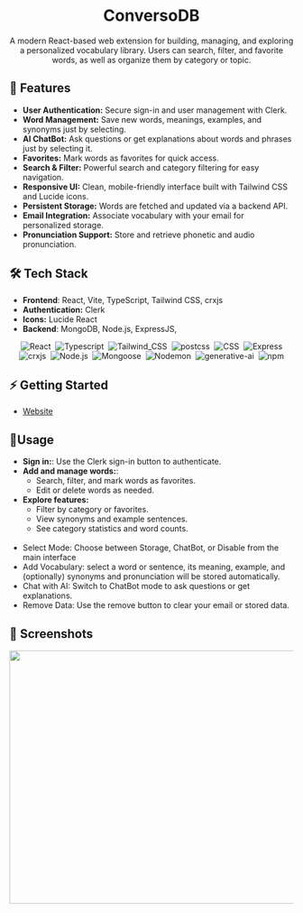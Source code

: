 <div align="center">
 
 # ConversoDB
 
  A modern React-based web extension for building, managing, and exploring a personalized vocabulary library. Users can search, filter, and favorite words, as well as organize them by         category or topic.
</div>


## 🚀 Features
 - **User Authentication:** Secure sign-in and user management with Clerk.
 - **Word Management:** Save new words, meanings, examples, and synonyms just by selecting.
 - **AI ChatBot:** Ask questions or get explanations about words and phrases just by selecting it.
 - **Favorites:** Mark words as favorites for quick access.
 - **Search & Filter:** Powerful search and category filtering for easy navigation.
 - **Responsive UI:** Clean, mobile-friendly interface built with Tailwind CSS and Lucide icons.
 - **Persistent Storage:** Words are fetched and updated via a backend API.
 - **Email Integration:** Associate vocabulary with your email for personalized storage.
 - **Pronunciation Support:** Store and retrieve phonetic and audio pronunciation.
   

## 🛠️ Tech Stack

 - **Frontend**: React, Vite, TypeScript, Tailwind CSS, crxjs
 - **Authentication:** Clerk
 - **Icons:** Lucide React
 - **Backend**: MongoDB, Node.js, ExpressJS,

<div display="flex" align="center" class="text-center">
  <img alt="React" src="https://img.shields.io/badge/React-61DAFB.svg?style=flat&amp;logo=React&amp;logoColor=black" class="inline-block mx-1" style="margin: 0px 2px;"/>
  <img alt="Typescript" src="https://img.shields.io/badge/TypeScript-007ACC?style=flat&amp&logo=typescript&logoColor=white" class="inline-block mx-1" style="margin: 0px 2px;"/>
  <img alt="Tailwind_CSS" src="https://img.shields.io/badge/Tailwind_CSS-38B2AC?style=flat&amp&logo=tailwind-css&logoColor=white" class="inline-block mx-1" style="margin: 0px 2px;">
  <img alt="postcss" src="https://img.shields.io/badge/postcss-DD3A0A?style=flat&amp&logo=postcss&logoColor=white" class="inline-block mx-1" style="margin: 0px 2px;">
  <img alt="CSS" src="https://img.shields.io/badge/CSS-3492FF.svg?style=flat&amp;logo=CSS&amp;logoColor=white" class="inline-block mx-1" style="margin: 0px 2px;"/>
  <img alt="Express" src="https://img.shields.io/badge/Express-000000.svg?style=flat&amp;logo=Express&amp;logoColor=white" class="inline-block mx-1" style="margin: 0px 2px;">
  <img alt="crxjs" src="https://img.shields.io/badge/crxjs-000000.svg?style=flat&amp;logo=crxjs&amp;logoColor=white" class="inline-block mx-1" style="margin: 0px 2px;">
  <img alt="Node.js" src="https://img.shields.io/badge/Node.js-3492FF.svg?style=flat&amp;logo=Node.js&amp;logoColor=white" class="inline-block mx-1" style="margin: 0px 2px;"/>
  <img alt="Mongoose" src="https://img.shields.io/badge/Mongoose-F04D35.svg?style=flat&amp;logo=Mongoose&amp;logoColor=white" class="inline-block mx-1" style="margin: 0px 2px;"/>
  <img alt="Nodemon" src="https://img.shields.io/badge/Nodemon-76D04B.svg?style=flat&amp;logo=Nodemon&amp;logoColor=white" class="inline-block mx-1" style="margin: 0px 2px;"/>
  <img alt="generative-ai" src="https://img.shields.io/badge/Google%20Gemini-8E75B2?style=flat&amp&logo=googlegemini&logoColor=white" class="inline-block mx-1" style="margin: 0px 2px;"/>
  <img alt="npm" src="https://img.shields.io/badge/npm-CB3837.svg?style=flat&amp;logo=npm&amp;logoColor=white" class="inline-block mx-1" style="margin: 0px 2px;"/>
</div>
   
## ⚡ Getting Started

 - [Website](/https://chat-store-anwesha2002s-projects.vercel.app/)

## 🧩Usage
 - **Sign in:**: Use the Clerk sign-in button to authenticate.
 - **Add and manage words:**:
   - Search, filter, and mark words as favorites.
   - Edit or delete words as needed.
 - **Explore features:**  
   - Filter by category or favorites.
   - View synonyms and example sentences.
   - See category statistics and word counts.<br />
   <br />
 - Select Mode: Choose between Storage, ChatBot, or Disable from the main interface
 - Add Vocabulary: select a word or sentence, its meaning, example, and (optionally) synonyms and pronunciation will be stored automatically.
 - Chat with AI: Switch to ChatBot mode to ask questions or get explanations.
 - Remove Data: Use the remove button to clear your email or stored data.
   
## 📸 Screenshots

 <div display="flex" align="center" class="text-center">
 
  <img width="1552" height="449" alt="Untitled (20)" src="https://github.com/user-attachments/assets/a4001e3d-875f-4ba0-85e5-a77c39fcc4f6" />
  <br>
 
</div>

